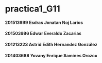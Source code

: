 # practica1_G11
#### 201513699 Esdras Jonatan Noj Larios
#### 201503986 Edwar Everaldo Zacarias
#### 201213223 Astrid Edith Hernandez González 
#### 201403689 Yovany Enrique Samines Orozco